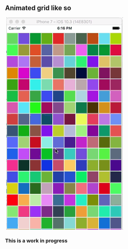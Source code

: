 ## Animated grid like so

 ![alt text][logo]

[logo]: https://github.com/tejasanilshah/animatedGrid/blob/master/animatedGrid/demo.gif "Look it's animated"

### This is a work in progress

